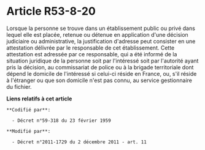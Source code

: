 # Article R53-8-20

Lorsque la personne se trouve dans un établissement public ou privé dans lequel elle est placée, retenue ou détenue en
application d'une décision judiciaire ou administrative, la justification d'adresse peut consister en une attestation
délivrée par le responsable de cet établissement. Cette attestation est adressée par ce responsable, qui a été informé de la
situation juridique de la personne soit par l'intéressé soit par l'autorité ayant pris la décision, au commissariat de police
ou à la brigade territoriale dont dépend le domicile de l'intéressé si celui-ci réside en France, ou, s'il réside à
l'étranger ou que son domicile n'est pas connu, au service gestionnaire du fichier.

**Liens relatifs à cet article**

	**Codifié par**:

	  - Décret n°59-318 du 23 février 1959

	**Modifié par**:

	  - Décret n°2011-1729 du 2 décembre 2011 - art. 11
